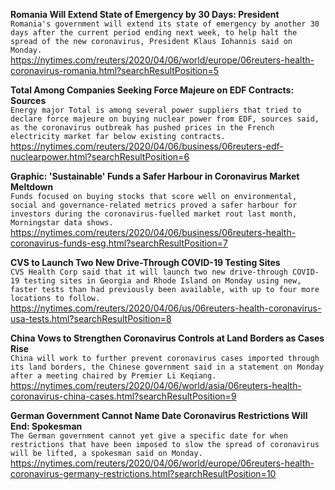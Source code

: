 **Romania Will Extend State of Emergency by 30 Days: President**\
`Romania's government will extend its state of emergency by another 30 days after the current period ending next week, to help halt the spread of the new coronavirus, President Klaus Iohannis said on Monday.`\
https://nytimes.com/reuters/2020/04/06/world/europe/06reuters-health-coronavirus-romania.html?searchResultPosition=5

**Total Among Companies Seeking Force Majeure on EDF Contracts: Sources**\
`Energy major Total is among several power suppliers that tried to declare force majeure on buying nuclear power from EDF, sources said, as the coronavirus outbreak has pushed prices in the French electricity market far below existing contracts.`\
https://nytimes.com/reuters/2020/04/06/business/06reuters-edf-nuclearpower.html?searchResultPosition=6

**Graphic: 'Sustainable' Funds a Safer Harbour in Coronavirus Market Meltdown**\
`Funds focused on buying stocks that score well on environmental, social and governance-related metrics proved a safer harbour for investors during the coronavirus-fuelled market rout last month, Morningstar data shows.`\
https://nytimes.com/reuters/2020/04/06/business/06reuters-health-coronavirus-funds-esg.html?searchResultPosition=7

**CVS to Launch Two New Drive-Through COVID-19 Testing Sites**\
`CVS Health Corp said that it will launch two new drive-through COVID-19 testing sites in Georgia and Rhode Island on Monday using new, faster tests than had previously been available, with up to four more locations to follow.`\
https://nytimes.com/reuters/2020/04/06/us/06reuters-health-coronavirus-usa-tests.html?searchResultPosition=8

**China Vows to Strengthen Coronavirus Controls at Land Borders as Cases Rise**\
`China will work to further prevent coronavirus cases imported through its land borders, the Chinese government said in a statement on Monday after a meeting chaired by Premier Li Keqiang.`\
https://nytimes.com/reuters/2020/04/06/world/asia/06reuters-health-coronavirus-china-cases.html?searchResultPosition=9

**German Government Cannot Name Date Coronavirus Restrictions Will End: Spokesman**\
`The German government cannot yet give a specific date for when restrictions that have been imposed to slow the spread of coronavirus will be lifted, a spokesman said on Monday.`\
https://nytimes.com/reuters/2020/04/06/world/europe/06reuters-health-coronavirus-germany-restrictions.html?searchResultPosition=10

